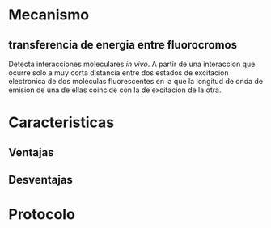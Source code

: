 # Mecanismo

## transferencia de energia entre fluorocromos

Detecta interacciones moleculares *in vivo*. A partir de una interaccion que ocurre solo a muy corta distancia entre dos estados de excitacion electronica de dos moleculas fluorescentes en la que la longitud de onda de emision de una de ellas coincide con la de excitacion de la otra.

# Caracteristicas

## Ventajas

## Desventajas

# Protocolo
